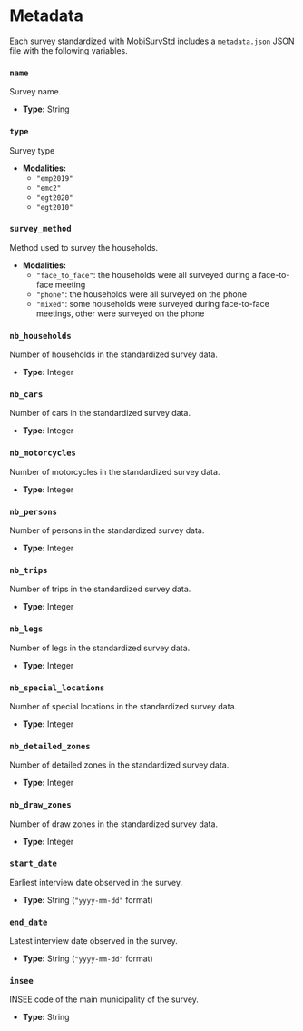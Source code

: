 # Metadata

Each survey standardized with MobiSurvStd includes a `metadata.json` JSON file with the following
variables.

### `name`

Survey name.

- **Type:** String

### `type`

Survey type

- **Modalities:**
  - `"emp2019"`
  - `"emc2"`
  - `"egt2020"`
  - `"egt2010"`

### `survey_method`

Method used to survey the households.

- **Modalities:**
  - `"face_to_face"`: the households were all surveyed during a face-to-face meeting
  - `"phone"`: the households were all surveyed on the phone
  - `"mixed"`: some households were surveyed during face-to-face meetings, other were surveyed on
    the phone

### `nb_households`

Number of households in the standardized survey data.

- **Type:** Integer

### `nb_cars`

Number of cars in the standardized survey data.

- **Type:** Integer

### `nb_motorcycles`

Number of motorcycles in the standardized survey data.

- **Type:** Integer

### `nb_persons`

Number of persons in the standardized survey data.

- **Type:** Integer

### `nb_trips`

Number of trips in the standardized survey data.

- **Type:** Integer

### `nb_legs`

Number of legs in the standardized survey data.

- **Type:** Integer

### `nb_special_locations`

Number of special locations in the standardized survey data.

- **Type:** Integer

### `nb_detailed_zones`

Number of detailed zones in the standardized survey data.

- **Type:** Integer

### `nb_draw_zones`

Number of draw zones in the standardized survey data.

- **Type:** Integer

### `start_date`

Earliest interview date observed in the survey.

- **Type:** String (`"yyyy-mm-dd"` format)

### `end_date`

Latest interview date observed in the survey.

- **Type:** String (`"yyyy-mm-dd"` format)

### `insee`

INSEE code of the main municipality of the survey.

- **Type:** String
